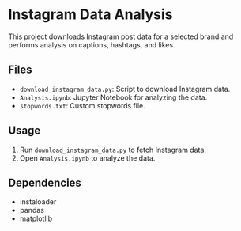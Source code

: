 # Instagram Data Analysis
This project downloads Instagram post data for a selected brand and performs analysis on captions, hashtags, and likes.

## Files
- `download_instagram_data.py`: Script to download Instagram data.
- `Analysis.ipynb`: Jupyter Notebook for analyzing the data.
- `stopwords.txt`: Custom stopwords file.

## Usage
1. Run `download_instagram_data.py` to fetch Instagram data.
2. Open `Analysis.ipynb` to analyze the data.

## Dependencies
- instaloader
- pandas
- matplotlib
